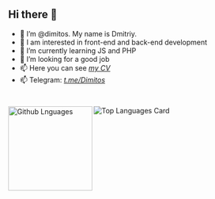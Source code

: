 ## Hi there 👋

- 👋 I’m @dimitos. My name is Dmitriy.
- 👀 I am interested in front-end and back-end development
- 🌱 I’m currently learning JS and PHP 
- 👯 I’m looking for a good job
- 📫 Here you can see *[my CV](https://dimitos.github.io/rsschool-cv "My CV")*
- 📫 Telegram: *[t.me/Dimitos](https://t.me/Dimitos "Telegram")* 
# 

[<img height="170em" align="left" alt="Github Lnguages" src="https://github-readme-codewars-stats.herokuapp.com/api/?username=dimitos&card&colormode=dark_mode" />](https://www.codewars.com/users/dimitos "Codewars profile")
 
<!-- [![Anurag's GitHub stats](https://github-readme-stats.vercel.app/api?username=dimitos&count_private=true&show_icons=true&theme=algolia&layout=compact&hide=issues,contribs)
](https://github.com/anuraghazra/github-readme-stats) -->

![Top Languages Card](https://github-readme-stats.vercel.app/api/top-langs/?username=dimitos&theme=algolia&layout=compact)
# 
<!--
**dimitos/Dimitos** is a ✨ _special_ ✨ repository because its `README.md` (this file) appears on your GitHub profile.
Here are some ideas to get you started:
- 🔭 I’m currently working on ...
- 🌱 I’m currently learning ...
- 👯 I’m looking to collaborate on ...
- 🤔 I’m looking for help with ...
- 💬 Ask me about ...
- 📫 How to reach me: ...
- 😄 Pronouns: ...
- ⚡ Fun fact: ...
- 💞️ ...
- ✨ ...
-->
